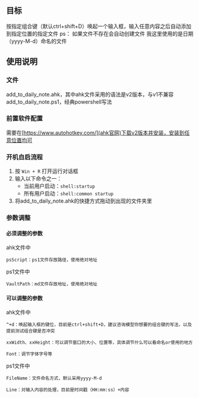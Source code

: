 ## 目标
按指定组合键（默认ctrl+shift+D）唤起一个输入框，输入任意内容之后自动添加到指定位置的指定文件
ps：
如果文件不存在会自动创建文件
我这里使用的是日期（yyyy-M-d）命名的文件
## 使用说明
### 文件
add_to_daily_note.ahk，其中ahk文件采用的语法是v2版本，与v1不兼容
add_to_daily_note.ps1，经典powershell写法
### 前置软件配置
需要在[https://www.autohotkey.com/](ahk官网)下载v2版本并安装，安装到任意位置均可
### 开机自启流程
1. 按 `Win + R` 打开运行对话框
2. 输入以下命令之一：
    - 当前用户启动：`shell:startup`
    - 所有用户启动：`shell:common startup`
3.  将add_to_daily_note.ahk的快捷方式拖动到出现的文件夹里
### 参数调整
#### 必须调整的参数
ahk文件中
```
psScript：ps1文件存放路径，使用绝对地址
```
ps1文件中
```
VaultPath：md文件存放地址，使用绝对地址
```
#### 可以调整的参数
ahk文件中
```
^+d：唤起输入框的键位，目前是ctrl+shift+D，建议咨询模型你想要的组合键的写法，以及提前测试组合键是否冲突

xxWidth、xxHeight：可以调节窗口的大小、位置等，具体调节什么可以看命名or使用的地方

Font：调节字体字号等
```
ps1文件中
```
FileName：文件命名方式，默认采用yyyy-M-d

Line：对输入内容的处理，目前是时间戳（HH:mm:ss）+内容
```
